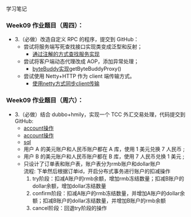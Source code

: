 学习笔记

### Week09 作业题目（周四）：
- 3.（必做）改造自定义 RPC 的程序，提交到 GitHub：
    - 尝试将服务端写死查找接口实现类变成泛型和反射；
        - [通过注解的方式查找服务实现](./rpc01/rpcfx-demo-provider/src/main/java/io/kimmking/rpcfx/demo/provider/DemoResolver.java)
    - 尝试将客户端动态代理改成 AOP，添加异常处理；
        - [byteBuddy实现](./rpc01/rpcfx-core/src/main/java/io/kimmking/rpcfx/client/Rpcfx.java)getByteBuddyProxy()
    - 尝试使用 Netty+HTTP 作为 client 端传输方式。
        - [使用netty方式同步client传输](./rpc01/rpcfx-core/src/main/java/io/kimmking/rpcfx/client/netty)

### Week09 作业题目（周六）：
- 3.（必做）结合 dubbo+hmily，实现一个 TCC 外汇交易处理，代码提交到 GitHub:
    - [account操作](./homework0902/demo0902-order/src/main/java/com/yoshino/order/service/impl/OrderServiceImpl.java)
    - [account操作](./homework0902/demo0902-account/src/main/java/com/yoshino/account/service/impl/AccountServiceImpl.java)
    - [sql](./homework0902/sql/hmily-demo.sql)
    - 用户 A 的美元账户和人民币账户都在 A 库，使用 1 美元兑换 7 人民币 ;
    - 用户 B 的美元账户和人民币账户都在 B 库，使用 7 人民币兑换 1 美元 ;
    - 只设计了订单表和账户表，账户表分为rmb账户和dollar账户\
    流程: 下单然后根据订单id，开启分布式事务进行账户的扣减操作
        1. try阶段：扣减A账户的rmb余额，增加rmb冻结数量；扣减B账户的dollar余额，增加dollar冻结数量
        2. confirm阶段：扣减A账户的rmb冻结数量，并增加A账户的dollar余额；扣减B账户的dollar冻结数量，并增加B账户的rmb余额
        3. cancel阶段：回退try阶段的操作